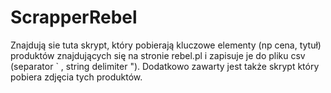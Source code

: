 # ScrapperRebel
Znajdują sie tuta skrypt, który pobierają kluczowe elementy (np cena, tytuł) produktów znajdujących się na stronie rebel.pl i zapisuje je do pliku csv (separator ` , string delimiter "). Dodatkowo zawarty jest także skrypt który pobiera zdjęcia tych produktów.
